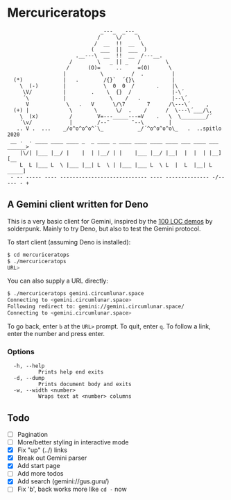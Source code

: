 # Mercuriceratops

```text
                              _---_  _---_
                             /     \/     \
                            /  __  !!  __  \
                           (  ___  ||  ___  )
                      .__---\  __  !!  __  /---__.
                    /        \   _ || _   /        \
                   /      (O)=     ..     =(O)      \
                  |           \         /  .         |
  (*)             |   .        /{}`  ´{}\            |
    \  (-)        |            \  0  0  /       .    |\
     \V/          |        .    \  {}  /             |-\´
     ´\           |              \    /   .          |--\´
      V            \   .   V      \/\7       7      /\---\´     ,
  (+) |             \       \      \/  .    /      /  \---\´___/\,
    \  (x)          /        V=---_____---=V    .   \  \________/´
    ´\v/            |        /--¨       ¨--\        |
   .. V .  ...    _/o^o^o^o^`\_           _/´^o^o^o^o\_   .  ..spitlo 2020
 __ .  . ____ ____ ____ _  _ ____ _ ____ ____ ____ ____ ___ ____ ___  ______>
    |\/| |___ |__/ |    |  | |__/ | |    |___ |__/ |__|  |  |  | |__] [__
    L  L |___ L  \ |___ |__| L  \ | |___ |___ L  \ L  |  L  |__| L  _____]
 - -- ----- ---- ---------------------------- ---- -------------- -/-- --- - +
```

## A Gemini client written for Deno

This is a very basic client for Gemini, inspired by the [100 LOC demos](https://tildegit.org/solderpunk) by solderpunk. Mainly to try Deno, but also to test the Gemini protocol.

To start client (assuming Deno is installed):

```bash
$ cd mercuriceratops
$ ./mercuriceratops
URL>
```

You can also supply a URL directly:

```bash
$ ./mercuriceratops gemini.circumlunar.space
Connecting to <gemini.circumlunar.space>
Following redirect to: gemini://gemini.circumlunar.space/
Connecting to <gemini.circumlunar.space>
```

To go back, enter `b` at the `URL>` prompt. To quit, enter `q`.
To follow a link, enter the number and press enter.

### Options

```text
  -h, --help
          Prints help end exits
  -d, --dump
          Prints document body and exits
  -w, --width <number>
          Wraps text at <number> columns
```

## Todo

- [ ] Pagination
- [ ] More/better styling in interactive mode
- [x] Fix "up" (../) links
- [x] Break out Gemini parser
- [x] Add start page
- [ ] Add more todos
- [x] Add search (gemini://gus.guru/)
- [ ] Fix 'b', back works more like `cd -` now
